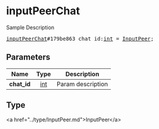 # inputPeerChat

Sample Description

<pre>
<a href="../constructor/inputPeerChat.md">inputPeerChat</a>#179be863 chat_id:<a href="../type/int.md">int</a> = <a href="../type/InputPeer.md">InputPeer</a>;
</pre>

## Parameters

| Name | Type | Description |
|------|:----:|-------------|
| **chat_id** | <a href="../type/int.md">int</a> | Param description |

## Type

&lt;a href=&#34;../type/InputPeer.md&#34;&gt;InputPeer&lt;/a&gt;

